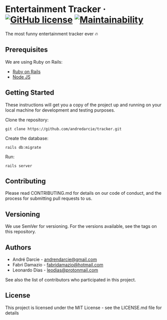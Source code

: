 # Entertainment Tracker &middot; [![GitHub license](https://img.shields.io/badge/license-MIT-blue.svg)](https://github.com/andredarcie/tracker/blob/master/LICENSE) [![Maintainability](https://api.codeclimate.com/v1/badges/41381ab2d2cf05686b23/maintainability)](https://codeclimate.com/github/andredarcie/tracker/maintainability)

The most funny entertainment tracker ever 🔥

## Prerequisites

We are using Ruby on Rails:

 - [Ruby on Rails](http://rubyonrails.org/)
 - [Node JS](https://nodejs.org/)

## Getting Started

These instructions will get you a copy of the project up and running on your local machine for development and testing purposes.

Clone the repository:
```
git clone https://github.com/andredarcie/tracker.git
```
Create the database:
```
rails db:migrate
```

Run:
```
rails server
```

## Contributing

Please read CONTRIBUTING.md for details on our code of conduct, and the process for submitting pull requests to us.

## Versioning

We use SemVer for versioning. For the versions available, see the tags on this repository.

## Authors

- André Darcie - andrendarcie@gmail.com
- Fabri Damazio - fabridamazio@hotmail.com
- Leonardo Dias - leodias@protonmail.com

See also the list of contributors who participated in this project.

## License

This project is licensed under the MIT License - see the LICENSE.md file for details
